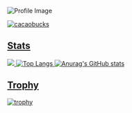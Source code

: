 ![Profile Image](https://github.com/cacaobucks/cacaobucks/blob/main/githubPFhead.png?raw=true)


<p align="left">
  <a href="https://github.com/cacaobucks/cacaobucks/">
    <img src="https://komarev.com/ghpvc/?username=cacaobucks" alt="cacaobucks" />
</p>

## Stats
![](http://github-profile-summary-cards.vercel.app/api/cards/profile-details?username=cacaobucks)
![Top Langs](https://github-readme-stats.vercel.app/api/top-langs/?username=cacaobucks&show_icons=true&theme=oldie)
![Anurag's GitHub stats](https://github-readme-stats.vercel.app/api?username=cacaobucks&show_icons=true&theme=oldie)


## Trophy
![trophy](https://github-profile-trophy.vercel.app/?username=cacaobucks&theme=oldie)
